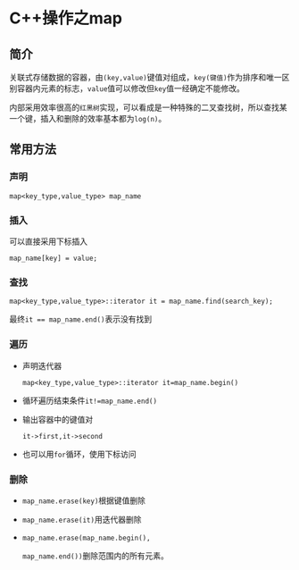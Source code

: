 # C++操作之map

## 简介

关联式存储数据的容器，由`(key,value)`键值对组成，`key(键值)`作为排序和唯一区别容器内元素的标志，`value`值可以修改但`key`值一经确定不能修改。

内部采用效率很高的`红黑树`实现，可以看成是一种特殊的二叉查找树，所以查找某一个键，插入和删除的效率基本都为`log(n)`。

## 常用方法

### 声明

`map<key_type,value_type> map_name`

### 插入

可以直接采用下标插入

`map_name[key] = value;`

### 查找

`map<key_type,value_type>::iterator it = map_name.find(search_key);`

最终`it == map_name.end()`表示没有找到

### 遍历

* 声明迭代器

  `map<key_type,value_type>::iterator it=map_name.begin()`

* 循环遍历结束条件`it!=map_name.end()`

* 输出容器中的键值对

  `it->first,it->second`

* 也可以用`for`循环，使用下标访问

### 删除

* `map_name.erase(key)`根据键值删除

* `map_name.erase(it)`用迭代器删除

* `map_name.erase(map_name.begin(),`

  `map_name.end())`删除范围内的所有元素。


